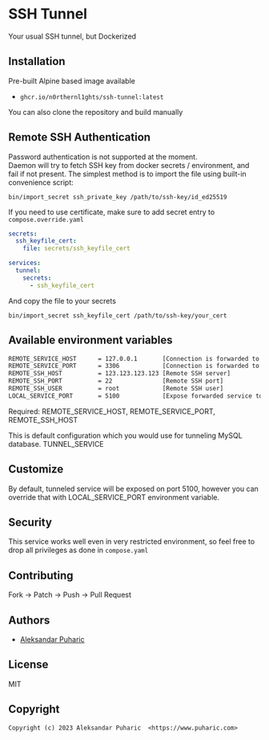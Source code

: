 # SSH Tunnel
Your usual SSH tunnel, but Dockerized

## Installation

Pre-built Alpine based image available
- `ghcr.io/n0rthernl1ghts/ssh-tunnel:latest`


You can also clone the repository and build manually

## Remote SSH Authentication
Password authentication is not supported at the moment.  
Daemon will try to fetch SSH key from docker secrets / environment, and fail if not present. 
The simplest method is to import the file using built-in convenience script:
```shell
bin/import_secret ssh_private_key /path/to/ssh-key/id_ed25519
```

If you need to use certificate, make sure to add secret entry to `compose.override.yaml`

```yaml
secrets:
  ssh_keyfile_cert:
    file: secrets/ssh_keyfile_cert

services:
  tunnel:
    secrets:
      - ssh_keyfile_cert
```
And copy the file to your secrets
```shell
bin/import_secret ssh_keyfile_cert /path/to/ssh-key/your_cert
```

## Available environment variables

```bash
REMOTE_SERVICE_HOST      = 127.0.0.1       [Connection is forwarded to this host]
REMOTE_SERVICE_PORT      = 3306            [Connection is forwarded to this port]
REMOTE_SSH_HOST          = 123.123.123.123 [Remote SSH server]
REMOTE_SSH_PORT          = 22              [Remote SSH port]
REMOTE_SSH_USER          = root            [Remote SSH user]
LOCAL_SERVICE_PORT       = 5100            [Expose forwarded service to this port]
```

Required: REMOTE_SERVICE_HOST, REMOTE_SERVICE_PORT, REMOTE_SSH_HOST

This is default configuration which you would use for tunneling MySQL database.
TUNNEL_SERVICE

## Customize
By default, tunneled service will be exposed on port 5100, however you can override that with LOCAL_SERVICE_PORT environment variable.

## Security
This service works well even in very restricted environment, so feel free to drop all privileges as done in `compose.yaml`

## Contributing

Fork -> Patch -> Push -> Pull Request


## Authors

* [Aleksandar Puharic](https://github.com/xZero707)


## License

MIT


## Copyright

```
Copyright (c) 2023 Aleksandar Puharic  <https://www.puharic.com>
```
